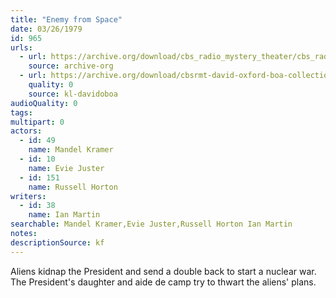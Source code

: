 ```yaml
---
title: "Enemy from Space"
date: 03/26/1979
id: 965
urls: 
  - url: https://archive.org/download/cbs_radio_mystery_theater/cbs_radio_mystery_theater-0951-1000.zip/cbs_radio_mystery_theater-0951-1000%2Fcbsrmt_0965_enemy_from_space.mp3
    source: archive-org
  - url: https://archive.org/download/cbsrmt-david-oxford-boa-collection/CBSRMT-790326-0965-Enemy-from-Space-(128-48)_WBBM-JE-{BoA}.mp3
    quality: 0
    source: kl-davidoboa
audioQuality: 0
tags: 
multipart: 0
actors:  
  - id: 49
    name: Mandel Kramer  
  - id: 10
    name: Evie Juster  
  - id: 151
    name: Russell Horton
writers:  
  - id: 38
    name: Ian Martin
searchable: Mandel Kramer,Evie Juster,Russell Horton Ian Martin
notes: 
descriptionSource: kf
---
```

Aliens kidnap the President and send a double back to start a nuclear war. The President's daughter and aide de camp try to thwart the aliens' plans.